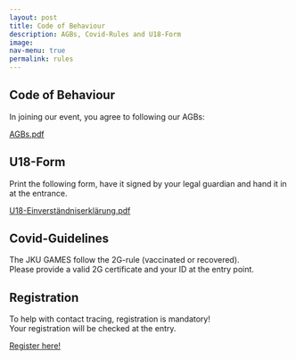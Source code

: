 ```yaml
---
layout: post
title: Code of Behaviour
description: AGBs, Covid-Rules and U18-Form
image: 
nav-menu: true
permalink: rules
---
```

## Code of Behaviour
In joining our event, you agree to following our AGBs:

[AGBs.pdf](https://games.oeh.jku.at//AGBs_JKU_Games_SoSe22.pdf)

## U18-Form
Print the following form, have it signed by your legal guardian and hand it in at the entrance. 

[U18-Einverständniserklärung.pdf](https://games.oeh.jku.at/U18-Einverständniserklärung.pdf)

## Covid-Guidelines
The JKU GAMES follow the 2G-rule (vaccinated or recovered).<br>
Please provide a valid 2G certificate and your ID at the entry point.

## Registration
To help with contact tracing, registration is mandatory! <br>
Your registration will be checked at the entry.

[Register here!](https://forms.gle/yqQJ5RTazCu2jSiC6)
